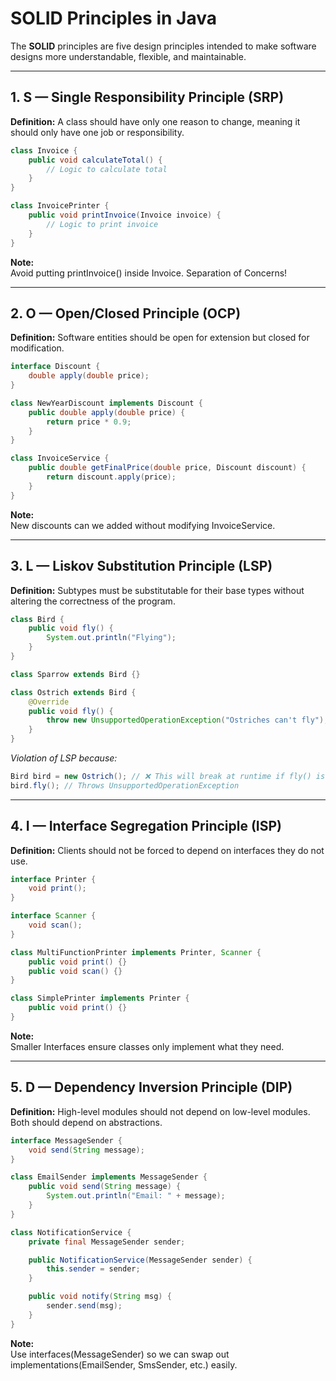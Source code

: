 # SOLID Principles in Java

The **SOLID** principles are five design principles intended to make software designs more understandable, flexible, and maintainable.

---

## 1. **S — Single Responsibility Principle (SRP)**

**Definition:** A class should have only one reason to change, meaning it should only have one job or responsibility.

```java
class Invoice {
    public void calculateTotal() {
        // Logic to calculate total
    }
}

class InvoicePrinter {
    public void printInvoice(Invoice invoice) {
        // Logic to print invoice
    }
}
```
**Note:**  
Avoid putting printInvoice() inside Invoice. Separation of Concerns!

---

## 2. **O — Open/Closed Principle (OCP)**

**Definition:** Software entities should be open for extension but closed for modification.

```java
interface Discount {
    double apply(double price);
}

class NewYearDiscount implements Discount {
    public double apply(double price) {
        return price * 0.9;
    }
}

class InvoiceService {
    public double getFinalPrice(double price, Discount discount) {
        return discount.apply(price);
    }
}
```
**Note:**  
New discounts can we added without modifying InvoiceService.

---

## 3. **L — Liskov Substitution Principle (LSP)**

**Definition:** Subtypes must be substitutable for their base types without altering the correctness of the program.

```java
class Bird {
    public void fly() {
        System.out.println("Flying");
    }
}

class Sparrow extends Bird {}

class Ostrich extends Bird {
    @Override
    public void fly() {
        throw new UnsupportedOperationException("Ostriches can't fly");
    }
}
```

*Violation of LSP because:*

```java
Bird bird = new Ostrich(); // ❌ This will break at runtime if fly() is called
bird.fly(); // Throws UnsupportedOperationException
```
---

## 4. **I — Interface Segregation Principle (ISP)**

**Definition:** Clients should not be forced to depend on interfaces they do not use.

```java
interface Printer {
    void print();
}

interface Scanner {
    void scan();
}

class MultiFunctionPrinter implements Printer, Scanner {
    public void print() {}
    public void scan() {}
}

class SimplePrinter implements Printer {
    public void print() {}
}
```
**Note:**  
Smaller Interfaces ensure classes only implement what they need.

---

## 5. **D — Dependency Inversion Principle (DIP)**

**Definition:** High-level modules should not depend on low-level modules. Both should depend on abstractions.

```java
interface MessageSender {
    void send(String message);
}

class EmailSender implements MessageSender {
    public void send(String message) {
        System.out.println("Email: " + message);
    }
}

class NotificationService {
    private final MessageSender sender;

    public NotificationService(MessageSender sender) {
        this.sender = sender;
    }

    public void notify(String msg) {
        sender.send(msg);
    }
}
```
**Note:**  
Use interfaces(MessageSender) so we can swap out implementations(EmailSender, SmsSender, etc.) easily.
